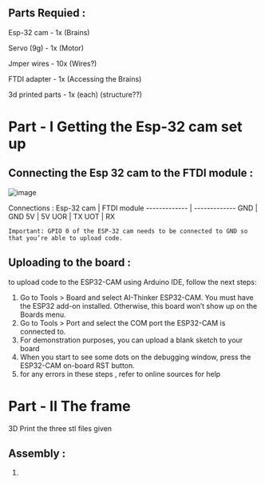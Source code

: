 ## Parts Requied : 

Esp-32 cam    - 1x (Brains) 

Servo (9g)    - 1x (Motor)

Jmper wires   - 10x (Wires?)

FTDI adapter  - 1x (Accessing the Brains)

3d printed parts - 1x (each) (structure??)



# Part - I Getting the Esp-32 cam set up
## Connecting the Esp 32 cam to the FTDI module :
![image](https://github.com/amrith-balaji/Esp-32-cam-smart-dustbin/assets/124582454/3a00c1c8-cc09-4c16-a06a-16e12c017145)

Connections :
Esp-32 cam  | FTDI module 
------------- | -------------
GND | GND
5V  | 5V
UOR | TX
UOT | RX

``` Important: GPIO 0 of the ESP-32 cam needs to be connected to GND so that you’re able to upload code. ```

## Uploading to the board :
to upload code to the ESP32-CAM using Arduino IDE, follow the next steps:

1) Go to Tools > Board and select AI-Thinker ESP32-CAM. You must have the ESP32 add-on installed. Otherwise, this board won’t show up on the Boards menu.
2) Go to Tools > Port and select the COM port the ESP32-CAM is connected to.
3) For demonstration purposes, you can upload a blank sketch to your board
4) When you start to see some dots on the debugging window, press the ESP32-CAM on-board RST button.
5) for any errors in these steps , refer to online sources for help
   
# Part - II The frame
3D Print the three stl files given 
## Assembly :
1) 
